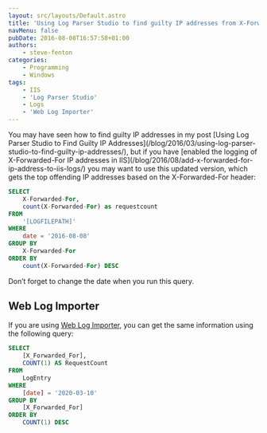 ```yaml
---
layout: src/layouts/Default.astro
title: 'Using Log Parser Studio to find guilty IP addresses from X-Forwarded-For'
navMenu: false
pubDate: 2016-08-08T16:57:58+01:00
authors:
    - steve-fenton
categories:
    - Programming
    - Windows
tags:
    - IIS
    - 'Log Parser Studio'
    - Logs
    - 'Web Log Importer'
---
```


You may have seen how to find guilty IP addresses in my post [Using Log Parser Studio to Find Guilty IP Addresses]\(/blog/2016/03/using-log-parser-studio-to-find-guilty-ip-addresses/), but if you have [enabled the logging of X-Forwarded-For IP addresses in IIS]\(/blog/2016/08/add-x-forwarded-for-ip-address-to-iis-logs/) you may want to use this updated version, which gets the top offending IP addresses based on the X-Forwarded-For header:

```sql
SELECT
    X-Forwarded-For,
    count(X-Forwarded-For) as requestcount
FROM
    '[LOGFILEPATH]'
WHERE
    date = '2016-08-08' 
GROUP BY
    X-Forwarded-For
ORDER BY
    count(X-Forwarded-For) DESC
```

Don’t forget to change the date when you run this query.

## Web Log Importer

If you are using [Web Log Importer](/tag/web-log-importer/), you can get the same information using the following query:

```sql
SELECT
    [X_Forwarded_For],
    COUNT(1) AS RequestCount
FROM
    LogEntry
WHERE
    [date] = '2020-03-10' 
GROUP BY
    [X_Forwarded_For]
ORDER BY
    COUNT(1) DESC
```